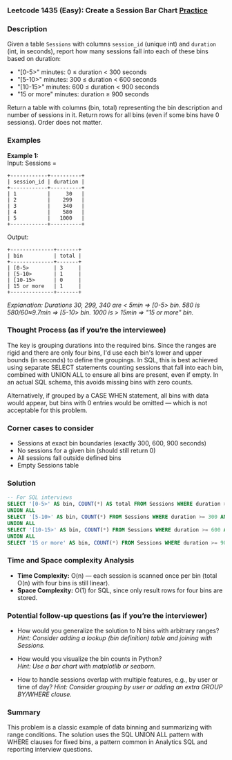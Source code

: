 ### Leetcode 1435 (Easy): Create a Session Bar Chart [Practice](https://leetcode.com/problems/create-a-session-bar-chart)

### Description  
Given a table `Sessions` with columns `session_id` (unique int) and `duration` (int, in seconds), report how many sessions fall into each of these bins based on duration:

- "[0-5>" minutes: 0 ≤ duration < 300 seconds
- "[5-10>" minutes: 300 ≤ duration < 600 seconds
- "[10-15>" minutes: 600 ≤ duration < 900 seconds
- "15 or more" minutes: duration ≥ 900 seconds

Return a table with columns (bin, total) representing the bin description and number of sessions in it. Return rows for all bins (even if some bins have 0 sessions). Order does not matter.

### Examples  

**Example 1:**  
Input: Sessions =
```
+------------+----------+
| session_id | duration |
+------------+----------+
| 1          |     30   |
| 2          |    299   |
| 3          |    340   |
| 4          |    580   |
| 5          |   1000   |
+------------+----------+
```
Output: 
```
+--------------+-------+
| bin          | total |
+--------------+-------+
| [0-5>        | 3     |
| [5-10>       | 1     |
| [10-15>      | 0     |
| 15 or more   | 1     |
+--------------+-------+
```
*Explanation: Durations 30, 299, 340 are < 5min ⇒ [0-5> bin. 580 is 580/60≈9.7min ⇒ [5-10> bin. 1000 is > 15min ⇒ "15 or more" bin.*

### Thought Process (as if you’re the interviewee)  
The key is grouping durations into the required bins. Since the ranges are rigid and there are only four bins, I'd use each bin's lower and upper bounds (in seconds) to define the groupings. In SQL, this is best achieved using separate SELECT statements counting sessions that fall into each bin, combined with UNION ALL to ensure all bins are present, even if empty. In an actual SQL schema, this avoids missing bins with zero counts.

Alternatively, if grouped by a CASE WHEN statement, all bins with data would appear, but bins with 0 entries would be omitted — which is not acceptable for this problem.

### Corner cases to consider  
- Sessions at exact bin boundaries (exactly 300, 600, 900 seconds)
- No sessions for a given bin (should still return 0)
- All sessions fall outside defined bins
- Empty Sessions table

### Solution

```sql
-- For SQL interviews
SELECT '[0-5>' AS bin, COUNT(*) AS total FROM Sessions WHERE duration >= 0 AND duration < 300
UNION ALL
SELECT '[5-10>' AS bin, COUNT(*) FROM Sessions WHERE duration >= 300 AND duration < 600
UNION ALL
SELECT '[10-15>' AS bin, COUNT(*) FROM Sessions WHERE duration >= 600 AND duration < 900
UNION ALL
SELECT '15 or more' AS bin, COUNT(*) FROM Sessions WHERE duration >= 900;
```


### Time and Space complexity Analysis  
- **Time Complexity:** O(n) — each session is scanned once per bin (total O(n) with four bins is still linear).
- **Space Complexity:** O(1) for SQL, since only result rows for four bins are stored.


### Potential follow-up questions (as if you’re the interviewer)  

- How would you generalize the solution to N bins with arbitrary ranges?  
  *Hint: Consider adding a lookup (bin definition) table and joining with Sessions.*

- How would you visualize the bin counts in Python?  
  *Hint: Use a bar chart with matplotlib or seaborn.*

- How to handle sessions overlap with multiple features, e.g., by user or time of day?
  *Hint: Consider grouping by user or adding an extra GROUP BY/WHERE clause.*

### Summary
This problem is a classic example of data binning and summarizing with range conditions. The solution uses the SQL UNION ALL pattern with WHERE clauses for fixed bins, a pattern common in Analytics SQL and reporting interview questions.